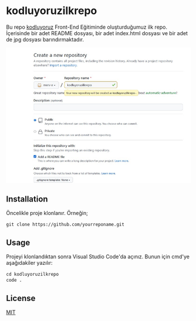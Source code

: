 # kodluyoruzilkrepo
Bu repo [kodluyoruz](https://kodluyoruz.org) Front-End Eğitiminde oluşturduğumuz ilk repo. İçerisinde bir adet README dosyası, bir adet index.html dosyası ve bir adet de jpg dosyası barındırmaktadır.

![](/ilkrepo.jpg)

## Installation 

Öncelikle proje klonlanır. Örneğin; 
```
git clone https://github.com/yourreponame.git
```
## Usage

Projeyi klonlandıktan sonra Visual Studio Code'da açınız. Bunun için cmd'ye aşağıdakiler yazılır: 

```
cd kodluyoruzilkrepo
code . 
```

## License 
[MIT](https://choosealicense.com/licenses/mit/)